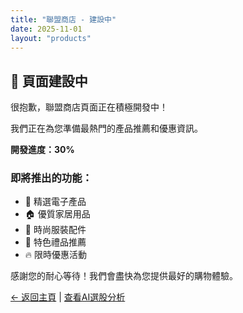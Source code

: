 ```yaml
---
title: "聯盟商店 - 建設中"
date: 2025-11-01
layout: "products"
---
```


## 🚧 頁面建設中

很抱歉，聯盟商店頁面正在積極開發中！

我們正在為您準備最熱門的產品推薦和優惠資訊。

**開發進度：30%**

### 即將推出的功能：
- 📱 精選電子產品
- 🏠 優質家居用品
- 👕 時尚服裝配件  
- 🎁 特色禮品推薦
- 🔥 限時優惠活動

感謝您的耐心等待！我們會盡快為您提供最好的購物體驗。

[← 返回主頁](/myx_shop/) | [查看AI選股分析](/stocks/)
